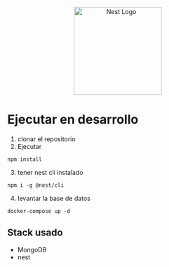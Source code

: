 <p align="center">
  <a href="http://nestjs.com/" target="blank"><img src="https://nestjs.com/img/logo-small.svg" width="200" alt="Nest Logo" /></a>
</p>


# Ejecutar en desarrollo

1. clonar el repositorio
2. Ejecutar 
```
npm install
```

3. tener nest cli instalado
```
npm i -g @nest/cli
```

4. levantar la base de datos
```
docker-compose up -d
```


## Stack usado
* MongoDB
* nest

